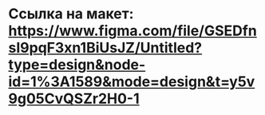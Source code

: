 # Ссылка на макет: https://www.figma.com/file/GSEDfnsI9pqF3xn1BiUsJZ/Untitled?type=design&node-id=1%3A1589&mode=design&t=y5v9g05CvQSZr2H0-1